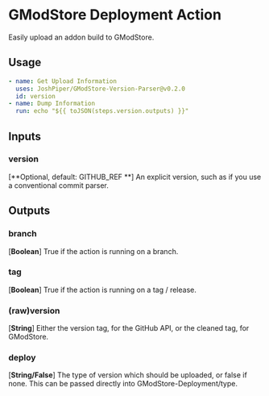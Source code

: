 # GModStore Deployment Action

Easily upload an addon build to GModStore.

## Usage
```yml
- name: Get Upload Information
  uses: JoshPiper/GModStore-Version-Parser@v0.2.0
  id: version
- name: Dump Information
  run: echo "${{ toJSON(steps.version.outputs) }}"
```

## Inputs

### version
[**Optional, default: GITHUB_REF **] An explicit version, such as if you use a conventional commit parser. 

## Outputs

### branch
[**Boolean**] True if the action is running on a branch.

### tag
[**Boolean**] True if the action is running on a tag / release.

### (raw)version
[**String**] Either the version tag, for the GitHub API, or the cleaned tag, for GModStore.

### deploy
[**String/False**] The type of version which should be uploaded, or false if none. This can be passed directly into GModStore-Deployment/type.
